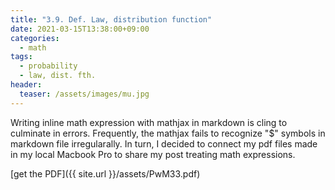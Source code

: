 ```yaml
---
title: "3.9. Def. Law, distribution function"
date: 2021-03-15T13:38:00+09:00
categories:
  - math
tags:
  - probability 
  - law, dist. fth.
header:
  teaser: /assets/images/mu.jpg
---
```


Writing inline math expression with mathjax in markdown is cling to culminate in errors. Frequently, the mathjax fails to recognize "$" symbols in markdown file irregularally. In turn, I decided to connect my pdf files made in my local Macbook Pro to share my post treating math expressions.

<object data="{{ site.url }}/assets/PwM33.pdf" width="1000" height="1414" type='application/pdf'>

</object>

[get the PDF]({{ site.url }}/assets/PwM33.pdf)
